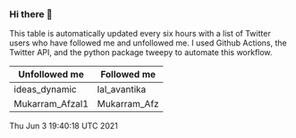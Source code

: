 ### Hi there 👋

This table is automatically updated every six hours with a list of Twitter users who have followed me and unfollowed me. I used Github Actions, the Twitter API, and the python package tweepy to automate this workflow.

| Unfollowed me |  Followed me |
| --- | --- |
|ideas_dynamic|lal_avantika|
|Mukarram_Afzal1|Mukarram_Afz|
Thu Jun  3 19:40:18 UTC 2021
